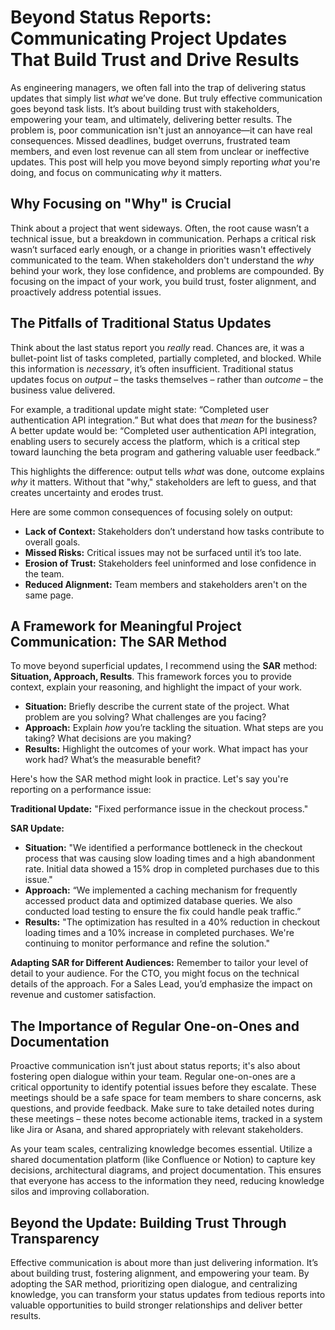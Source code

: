 # Beyond Status Reports: Communicating Project Updates That Build Trust and Drive Results

As engineering managers, we often fall into the trap of delivering status updates that simply list *what* we’ve done. But truly effective communication goes beyond task lists. It’s about building trust with stakeholders, empowering your team, and ultimately, delivering better results. The problem is, poor communication isn't just an annoyance—it can have real consequences. Missed deadlines, budget overruns, frustrated team members, and even lost revenue can all stem from unclear or ineffective updates. This post will help you move beyond simply reporting *what* you're doing, and focus on communicating *why* it matters.

## Why Focusing on "Why" is Crucial

Think about a project that went sideways. Often, the root cause wasn’t a technical issue, but a breakdown in communication. Perhaps a critical risk wasn’t surfaced early enough, or a change in priorities wasn't effectively communicated to the team. When stakeholders don't understand the *why* behind your work, they lose confidence, and problems are compounded. By focusing on the impact of your work, you build trust, foster alignment, and proactively address potential issues.

## The Pitfalls of Traditional Status Updates

Think about the last status report you *really* read. Chances are, it was a bullet-point list of tasks completed, partially completed, and blocked. While this information is *necessary*, it’s often insufficient. Traditional status updates focus on *output* – the tasks themselves – rather than *outcome* – the business value delivered. 

For example, a traditional update might state: “Completed user authentication API integration.”  But what does that *mean* for the business?  A better update would be: “Completed user authentication API integration, enabling users to securely access the platform, which is a critical step toward launching the beta program and gathering valuable user feedback.”

This highlights the difference: output tells *what* was done, outcome explains *why* it matters.  Without that "why," stakeholders are left to guess, and that creates uncertainty and erodes trust.

Here are some common consequences of focusing solely on output:

*   **Lack of Context:** Stakeholders don’t understand how tasks contribute to overall goals.
*   **Missed Risks:** Critical issues may not be surfaced until it’s too late.
*   **Erosion of Trust:**  Stakeholders feel uninformed and lose confidence in the team.
*   **Reduced Alignment:** Team members and stakeholders aren't on the same page.

## A Framework for Meaningful Project Communication: The SAR Method

To move beyond superficial updates, I recommend using the **SAR** method: **Situation, Approach, Results**. This framework forces you to provide context, explain your reasoning, and highlight the impact of your work.

*   **Situation:** Briefly describe the current state of the project. What problem are you solving? What challenges are you facing?
*   **Approach:** Explain *how* you’re tackling the situation. What steps are you taking? What decisions are you making?
*   **Results:**  Highlight the outcomes of your work. What impact has your work had? What’s the measurable benefit?

Here's how the SAR method might look in practice. Let's say you're reporting on a performance issue:

**Traditional Update:** "Fixed performance issue in the checkout process."

**SAR Update:**

*   **Situation:** "We identified a performance bottleneck in the checkout process that was causing slow loading times and a high abandonment rate. Initial data showed a 15% drop in completed purchases due to this issue."
*   **Approach:** “We implemented a caching mechanism for frequently accessed product data and optimized database queries. We also conducted load testing to ensure the fix could handle peak traffic.”
*   **Results:** "The optimization has resulted in a 40% reduction in checkout loading times and a 10% increase in completed purchases. We're continuing to monitor performance and refine the solution."

**Adapting SAR for Different Audiences:** Remember to tailor your level of detail to your audience. For the CTO, you might focus on the technical details of the approach. For a Sales Lead, you’d emphasize the impact on revenue and customer satisfaction.

## The Importance of Regular One-on-Ones and Documentation

Proactive communication isn’t just about status reports; it's also about fostering open dialogue within your team. Regular one-on-ones are a critical opportunity to identify potential issues before they escalate. These meetings should be a safe space for team members to share concerns, ask questions, and provide feedback.  Make sure to take detailed notes during these meetings – these notes become actionable items, tracked in a system like Jira or Asana, and shared appropriately with relevant stakeholders.

As your team scales, centralizing knowledge becomes essential.  Utilize a shared documentation platform (like Confluence or Notion) to capture key decisions, architectural diagrams, and project documentation.  This ensures that everyone has access to the information they need, reducing knowledge silos and improving collaboration.

## Beyond the Update: Building Trust Through Transparency

Effective communication is about more than just delivering information. It’s about building trust, fostering alignment, and empowering your team. By adopting the SAR method, prioritizing open dialogue, and centralizing knowledge, you can transform your status updates from tedious reports into valuable opportunities to build stronger relationships and deliver better results.